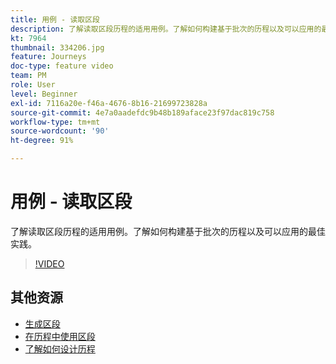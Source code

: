 ```yaml
---
title: 用例 - 读取区段
description: 了解读取区段历程的适用用例。了解如何构建基于批次的历程以及可以应用的最佳实践。
kt: 7964
thumbnail: 334206.jpg
feature: Journeys
doc-type: feature video
team: PM
role: User
level: Beginner
exl-id: 7116a20e-f46a-4676-8b16-21699723828a
source-git-commit: 4e7a0aadefdc9b48b189aface23f97dac819c758
workflow-type: tm+mt
source-wordcount: '90'
ht-degree: 91%

---
```


# 用例 - 读取区段

了解读取区段历程的适用用例。了解如何构建基于批次的历程以及可以应用的最佳实践。

>[!VIDEO](https://video.tv.adobe.com/v/334206?quality=12)

## 其他资源

* [生成区段](https://experienceleague.adobe.com/docs/journey-optimizer/using/segment/segments/creating-a-segment.html)
* [在历程中使用区段](https://experienceleague.adobe.com/docs/journey-optimizer/using/orchestrate-journeys/about-journey-building/read-segment.html?lang=zh-Hans)
* [了解如何设计历程](https://experienceleague.adobe.com/docs/journey-optimizer/using/orchestrate-journeys/create-journey/using-the-journey-designer.html?lang=zh-Hans)
